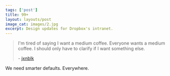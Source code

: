 ```yaml
---
tags: ['post']
title: 99+
layout: layouts/post
image_cat: images/2.jpg
excerpt: Design updates for Dropbox's intranet.
---
```


<blockquote>
  <p>I'm tired of saying I want a medium coffee. Everyone wants a medium coffee. I should only have to clarify if I want something else.</p>
  <footer>
  - <a href="">jxnblk</a>
  </footer>
</blockquote>
<p>
  We need smarter defaults. Everywhere.  
</p>
